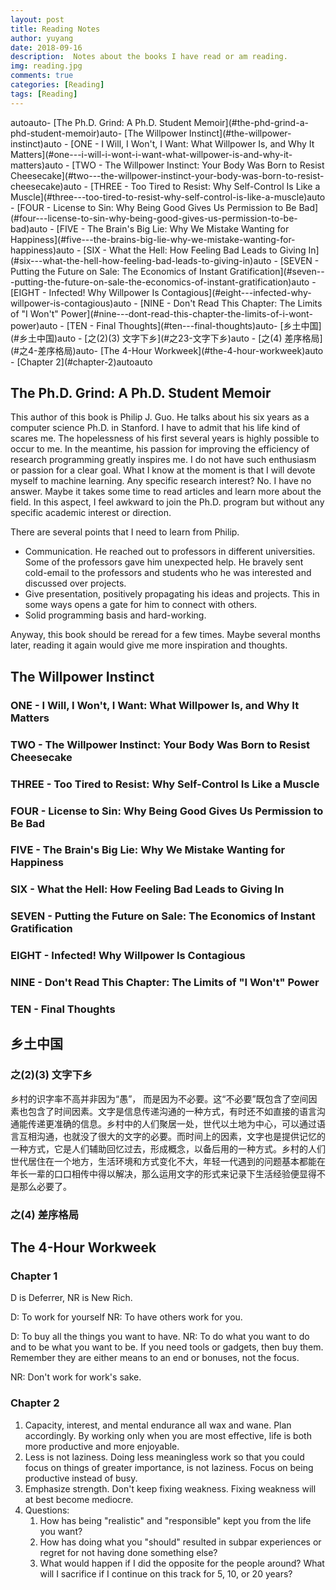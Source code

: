 ```yaml
---
layout: post
title: Reading Notes
author: yuyang
date: 2018-09-16
description:  Notes about the books I have read or am reading.
img: reading.jpg
comments: true
categories: [Reading]
tags: [Reading]
---
```


<!-- TOC -->autoauto- [The Ph.D. Grind: A Ph.D. Student Memoir](#the-phd-grind-a-phd-student-memoir)auto- [The Willpower Instinct](#the-willpower-instinct)auto    - [ONE - I Will, I Won't, I Want: What Willpower Is, and Why It Matters](#one---i-will-i-wont-i-want-what-willpower-is-and-why-it-matters)auto    - [TWO - The Willpower Instinct: Your Body Was Born to Resist Cheesecake](#two---the-willpower-instinct-your-body-was-born-to-resist-cheesecake)auto    - [THREE - Too Tired to Resist: Why Self-Control Is Like a Muscle](#three---too-tired-to-resist-why-self-control-is-like-a-muscle)auto    - [FOUR - License to Sin: Why Being Good Gives Us Permission to Be Bad](#four---license-to-sin-why-being-good-gives-us-permission-to-be-bad)auto    - [FIVE - The Brain's Big Lie: Why We Mistake Wanting for Happiness](#five---the-brains-big-lie-why-we-mistake-wanting-for-happiness)auto    - [SIX - What the Hell: How Feeling Bad Leads to Giving In](#six---what-the-hell-how-feeling-bad-leads-to-giving-in)auto    - [SEVEN - Putting the Future on Sale: The Economics of Instant Gratification](#seven---putting-the-future-on-sale-the-economics-of-instant-gratification)auto    - [EIGHT - Infected! Why Willpower Is Contagious](#eight---infected-why-willpower-is-contagious)auto    - [NINE - Don't Read This Chapter: The Limits of "I Won't" Power](#nine---dont-read-this-chapter-the-limits-of-i-wont-power)auto    - [TEN - Final Thoughts](#ten---final-thoughts)auto- [乡土中国](#乡土中国)auto    - [之(2)(3) 文字下乡](#之23-文字下乡)auto    - [之(4) 差序格局](#之4-差序格局)auto- [The 4-Hour Workweek](#the-4-hour-workweek)auto    - [Chapter 2](#chapter-2)autoauto<!-- /TOC -->

## The Ph.D. Grind: A Ph.D. Student Memoir
This author of this book is Philip J. Guo. He talks about his six years as a computer science Ph.D. in Stanford. I have to admit that his life kind of 
scares me. The hopelessness of his first several years is highly possible to occur to me. In the meantime, his passion 
for improving the efficiency of research programming greatly inspires me. I do not have such enthusiasm or passion for 
a clear goal. What I know at the moment is that I will devote myself to machine learning. Any specific research interest?
No. I have no answer. Maybe it takes some time to read articles and learn more about the field. In this aspect, I feel 
awkward to join the Ph.D. program but without any specific academic interest or direction.

There are several points that I need to learn from Philip.
- Communication. He reached out to professors in different universities. Some of the professors gave him unexpected help. He bravely sent cold-email to 
the professors and students who he was interested and discussed over projects.
- Give presentation, positively propagating his ideas and projects. This in some ways opens a gate for him to connect with others.
- Solid programming basis and hard-working.

Anyway, this book should be reread for a few times. Maybe several months later, reading it again would give me more inspiration and thoughts.

## The Willpower Instinct

### ONE - I Will, I Won't, I Want: What Willpower Is, and Why It Matters

### TWO - The Willpower Instinct: Your Body Was Born to Resist Cheesecake

### THREE - Too Tired to Resist: Why Self-Control Is Like a Muscle

### FOUR - License to Sin: Why Being Good Gives Us Permission to Be Bad

### FIVE - The Brain's Big Lie: Why We Mistake Wanting for Happiness

### SIX - What the Hell: How Feeling Bad Leads to Giving In

### SEVEN - Putting the Future on Sale: The Economics of Instant Gratification

### EIGHT - Infected! Why Willpower Is Contagious

### NINE - Don't Read This Chapter: The Limits of "I Won't" Power

### TEN - Final Thoughts



## 乡土中国

### 之(2)(3) 文字下乡
乡村的识字率不高并非因为“愚”， 而是因为不必要。这“不必要”既包含了空间因素也包含了时间因素。文字是信息传递沟通的一种方式，有时还不如直接的语言沟通能传递更准确的信息。乡村中的人们聚居一处，世代以土地为中心，可以通过语言互相沟通，也就没了很大的文字的必要。而时间上的因素，文字也是提供记忆的一种方式，它是人们辅助回忆过去，形成概念，以备后用的一种方式。乡村的人们世代居住在一个地方，生活环境和方式变化不大，年轻一代遇到的问题基本都能在年长一辈的口口相传中得以解决，那么运用文字的形式来记录下生活经验便显得不是那么必要了。

### 之(4) 差序格局



## The 4-Hour Workweek

### Chapter 1
D is Deferrer, NR is New Rich.

D: To work for yourself
NR: To have others work for you.

D: To buy all the things you want to have. 
NR: To do what you want to do and to be what you want to be. If you need tools or gadgets, then buy them. Remember they are either means to an end or bonuses, not the focus.

NR: Don't work for work's sake.

### Chapter 2
1. Capacity, interest, and mental endurance all wax and wane. Plan accordingly. By working only when you are most effective, life is both more productive and more enjoyable.
2. Less is not laziness. Doing less meaningless work so that you could focus on things of greater importance, is not laziness. Focus on being productive instead of busy.
3. Emphasize strength. Don't keep fixing weakness. Fixing weakness will at best become mediocre.
4. Questions: 
    1. How has being "realistic" and "responsible" kept you from the life you want?
    2. How has doing what you "should" resulted in subpar experiences or regret for not having done something else?
    3. What would happen if I did the opposite for the people around? What will I sacrifice if I continue on this track for 5, 10, or 20 years?

